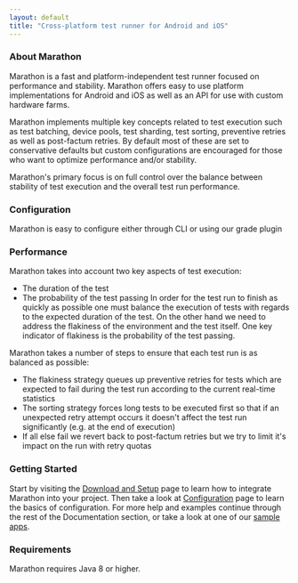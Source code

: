 ```yaml
---
layout: default
title: "Cross-platform test runner for Android and iOS"
---
```


### About Marathon

Marathon is a fast and platform-independent test runner focused on performance and stability. Marathon offers easy to use platform implementations for Android and iOS as well as an API for use with custom hardware farms.

Marathon implements multiple key concepts related to test execution such as test batching, device pools, test sharding, test sorting, preventive retries as well as post-factum retries. By default most of these are set to conservative defaults but custom configurations are encouraged for those who want to optimize performance and/or stability.

Marathon's primary focus is on full control over the balance between stability of test execution and the overall test run performance.

### Configuration
Marathon is easy to configure either through CLI or using our grade plugin

### Performance
Marathon takes into account two key aspects of test execution:
* The duration of the test
* The probability of the test passing
In order for the test run to finish as quickly as possible one must balance the execution of tests with regards to the expected duration of the test. On the other hand we need to address the flakiness of the environment and the test itself. One key indicator of flakiness is the probability of the test passing.

Marathon takes a number of steps to ensure that each test run is as balanced as possible:
* The flakiness strategy queues up preventive retries for tests which are expected to fail during the test run according to the current real-time statistics
* The sorting strategy forces long tests to be executed first so that if an unexpected retry attempt occurs it doesn't affect the test run significantly (e.g. at the end of execution)
* If all else fail we revert back to post-factum retries but we try to limit it's impact on the run with retry quotas

### Getting Started
Start by visiting the [Download and Setup][1] page to learn how to integrate Marathon into your project. Then take a look at [Configuration][2] page to learn the basics of configuration. For more help and examples continue through the rest of the Documentation section, or take a look at one of our [sample apps][3].

### Requirements
Marathon requires Java 8 or higher.

[1]: doc/download-setup.html
[2]: doc/configuration.html
[3]: ref/samples.html
